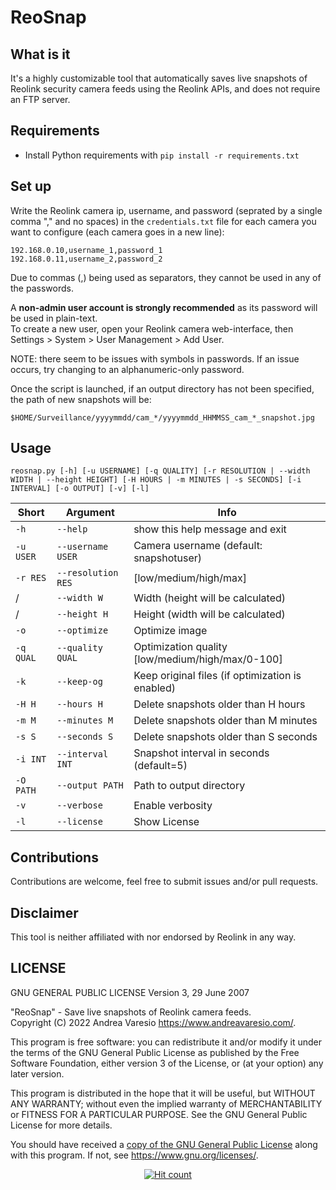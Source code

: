 # ReoSnap

## What is it
It's a highly customizable tool that automatically saves live snapshots of Reolink security camera feeds using the Reolink APIs, and does not require an FTP server.

## Requirements
- Install Python requirements with `pip install -r requirements.txt`


## Set up
Write the Reolink camera ip, username, and password (seprated by a single comma "," and no spaces) in the `credentials.txt` file for each camera you want to configure (each camera goes in a new line):

```
192.168.0.10,username_1,password_1
192.168.0.11,username_2,password_2
```

Due to commas (,) being used as separators, they cannot be used in any of the passwords.

A **non-admin user account is strongly recommended** as its password will be used in plain-text.
<br />
To create a new user, open your Reolink camera web-interface, then Settings > System > User Management > Add User.

NOTE: there seem to be issues with symbols in passwords. If an issue occurs, try changing to an alphanumeric-only password.

Once the script is launched, if an output directory has not been specified, the path of new snapshots will be:

```
$HOME/Surveillance/yyyymmdd/cam_*/yyyymmdd_HHMMSS_cam_*_snapshot.jpg
```

## Usage
```
reosnap.py [-h] [-u USERNAME] [-q QUALITY] [-r RESOLUTION | --width WIDTH | --height HEIGHT] [-H HOURS | -m MINUTES | -s SECONDS] [-i INTERVAL] [-o OUTPUT] [-v] [-l]
```

Short | Argument | Info
---|---|---
`-h` | `--help` | show this help message and exit
`-u USER` | `--username USER` | Camera username (default: snapshotuser)
`-r RES` | `--resolution RES` | [low/medium/high/max]
/ | `--width W` | Width (height will be calculated)
/ | `--height H` | Height (width will be calculated)
`-o` | `--optimize` | Optimize image
`-q QUAL` | `--quality QUAL` | Optimization quality [low/medium/high/max/0-100]
`-k` | `--keep-og` | Keep original files (if optimization is enabled)
`-H H` | `--hours H` | Delete snapshots older than H hours
`-m M` | `--minutes M` | Delete snapshots older than M minutes
`-s S` | `--seconds S` | Delete snapshots older than S seconds
`-i INT` | `--interval INT` | Snapshot interval in seconds (default=5)
`-O PATH` | `--output PATH` | Path to output directory
`-v` | `--verbose` | Enable verbosity
`-l` | `--license` | Show License

## Contributions
Contributions are welcome, feel free to submit issues and/or pull requests.

## Disclaimer
This tool is neither affiliated with nor endorsed by Reolink in any way.

## LICENSE
GNU GENERAL PUBLIC LICENSE
Version 3, 29 June 2007

"ReoSnap" - Save live snapshots of Reolink camera feeds.<br />
Copyright (C) 2022 Andrea Varesio <https://www.andreavaresio.com/>.

This program is free software: you can redistribute it and/or modify
it under the terms of the GNU General Public License as published by
the Free Software Foundation, either version 3 of the License, or
(at your option) any later version.

This program is distributed in the hope that it will be useful,
but WITHOUT ANY WARRANTY; without even the implied warranty of
MERCHANTABILITY or FITNESS FOR A PARTICULAR PURPOSE.  See the
GNU General Public License for more details.

You should have received a [copy of the GNU General Public License](https://github.com/andrea-varesio/ReoSnap/blob/main/LICENSE)
along with this program.  If not, see <https://www.gnu.org/licenses/>.

<div align="center">
<a href="https://github.com/andrea-varesio/ReoSnap/">
  <img src="http://hits.dwyl.com/andrea-varesio/ReoSnap.svg?style=flat-square" alt="Hit count" />
</a>
</div>
